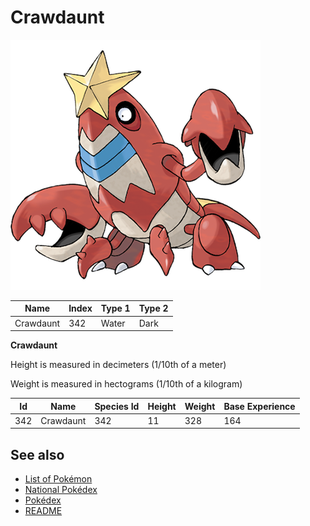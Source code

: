 # Crawdaunt


![Crawdaunt](images/342.png)

| **Name** | **Index** | **Type 1** | **Type 2** |
|----|----|----|----|
| Crawdaunt | 342 | Water | Dark  |

**Crawdaunt** 


Height is measured in decimeters (1/10th of a meter)

Weight is measured in hectograms (1/10th of a kilogram)

| **Id** | **Name** | **Species Id** | **Height** | **Weight** | **Base Experience** |
|--------|----------|----------------|------------|------------|---------------------|
| 342 | Crawdaunt | 342 | 11 | 328 | 164 |


## See also

- [List of Pokémon](../pokemon.md)
- [National Pokédex](../national_pokedex.md)
- [Pokédex](../pokedex.md)
- [README](../README.md)
